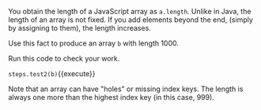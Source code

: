 You obtain the length of a JavaScript array as `a.length`. Unlike in Java, the length of an array is not fixed. If you add elements beyond the end, (simply by assigning to them), the length increases.

Use this fact to produce an array `b` with length 1000. 

Run this code to check your work.

`steps.test2(b)`{{execute}}

Note that an array can have "holes" or missing index keys. The length is always one more than the highest index key (in this case, 999).

